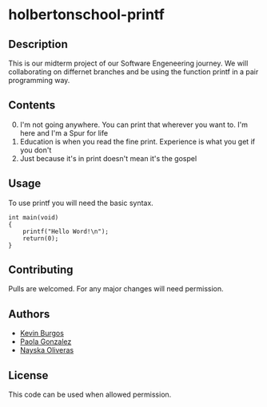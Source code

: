 # holbertonschool-printf
## Description

This is our midterm project of our Software Engeneering journey. We will collaborating on differnet branches and be using the function printf in a pair programming way.

## Contents

0. I'm not going anywhere. You can print that wherever you want to. I'm here and I'm a Spur for life
1. Education is when you read the fine print. Experience is what you get if you don't
2. Just because it's in print doesn't mean it's the gospel

## Usage
To use printf you will need the basic syntax.
```
int main(void)
{
    printf("Hello Word!\n");
    return(0);
}
```

## Contributing

Pulls are welcomed.
For any major changes will need permission.

## Authors

- <a href="https://github.com/Kevinj83" target="_blank">Kevin Burgos</a>
- <a href="https://github.com/Paola-cmyk" target="_blank">Paola Gonzalez</a>
- <a href="https://github.com/LuvliNay" target="_blank">Nayska Oliveras</a>

## License

This code can be used when allowed permission.
